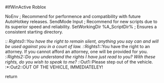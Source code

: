 #IfWinActive Roblox

NoEnv  ; Recommend for performence and compatibility with future AutoHotkey releases.
SendMode Input  ; Recommend for new scripts due to its superior speed and reliability.
SetWorkingDir %A_ScriptDir%  ; Ensures a consistent starting directory.

:*: Rights0::You have the right to remain silent, anything you say can and will be used against you in a court of law.
:*:Rights1::You have the right to an attorney. If you cannot afford an attorney, one will be provided for you.
:*:Rights2::Do you understand the rights I have just read to you? With these rights, do you wish to speak to me?
:*:Out1::Please step out of the vehicle.
:*:Out2::OUT OF THE VEHICLE, IMMEDIATELEY!

return
